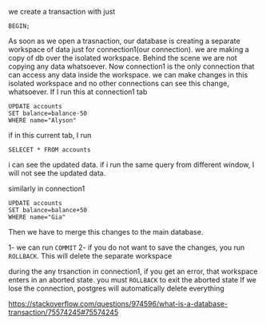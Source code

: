 we create a transaction with just

`BEGIN;`

As soon as we open a trasnaction, our database is creating a separate workspace of data just for connection1(our connection). we are making a copy of db over the isolated workspace. Behind the scene we are not copying any data whatsoever. Now connection1 is the only connection that can access any data inside the workspace. we can make changes in this isolated workspace and no other connections can see this change, whatsoever. If I run this at connection1 tab

    UPDATE accounts
    SET balance=balance-50
    WHERE name="Alyson"

if in this current tab, I run

    SELECET * FROM accounts

i can see the updated data. if i run the same query from different window, I will not see the updated data.

similarly in connection1

    UPDATE accounts
    SET balance=balance+50
    WHERE name="Gia"

Then we have to merge this changes to the main database.

1- we can run `COMMIT`
2- if you do not want to save the changes, you run `ROLLBACK`. This will delete the separate workspace

during the any trsanction in connection1, if you get an error, that workspace enters in an aborted state. you must `ROLLBACK` to exit the aborted state
If we lose the connection, postgres will automatically delete everything

https://stackoverflow.com/questions/974596/what-is-a-database-transaction/75574245#75574245
